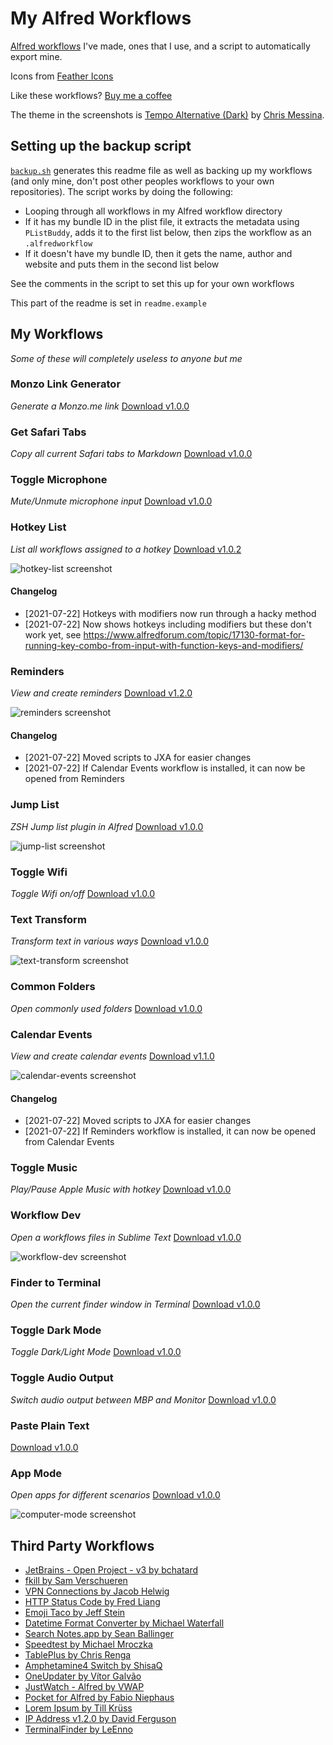 # My Alfred Workflows

[Alfred workflows](https://www.alfredapp.com/workflows/) I've made, ones that I use, and a script to automatically export mine.

Icons from [Feather Icons](https://feathericons.com)

Like these workflows? [Buy me a coffee](https://monzo.me/robbknight)

The theme in the screenshots is [Tempo Alternative (Dark)](https://github.com/chrismessina/alfred-theme-tempo#tempo-alternative-dark) by [Chris Messina](https://github.com/chrismessina).

## Setting up the backup script

[`backup.sh`](backup.sh) generates this readme file as well as backing up my workflows (and only mine, don't post other peoples workflows to your own repositories). The script works by doing the following:

- Looping through all workflows in my Alfred workflow directory
- If it has my bundle ID in the plist file, it extracts the metadata using `PListBuddy`, adds it to the first list below, then zips the workflow as an `.alfredworkflow`
- If it doesn't have my bundle ID, then it gets the name, author and website and puts them in the second list below

See the comments in the script to set this up for your own workflows

This part of the readme is set in `readme.example`

## My Workflows

 _Some of these will completely useless to anyone but me_ 

 ### Monzo Link Generator

_Generate a Monzo.me link_ [Download v1.0.0](workflows/monzo-link-generator) 

### Get Safari Tabs

_Copy all current Safari tabs to Markdown_ [Download v1.0.0](workflows/safari-tabs-markdown) 

### Toggle Microphone

_Mute/Unmute microphone input_ [Download v1.0.0](workflows/toggle-microphone) 

### Hotkey List

_List all workflows assigned to a hotkey_ [Download v1.0.2](workflows/hotkey-list) 

 ![hotkey-list screenshot](screenshots/hotkey-list.png)

 #### Changelog 

- [2021-07-22] Hotkeys with modifiers now run through a hacky method
- [2021-07-22] Now shows hotkeys including modifiers but these don't work yet, see https://www.alfredforum.com/topic/17130-format-for-running-key-combo-from-input-with-function-keys-and-modifiers/

### Reminders

_View and create reminders_ [Download v1.2.0](workflows/reminders) 

 ![reminders screenshot](screenshots/reminders.png)

 #### Changelog 

- [2021-07-22] Moved scripts to JXA for easier changes
- [2021-07-22] If Calendar Events workflow is installed, it can now be opened from Reminders

### Jump List

_ZSH Jump list plugin in Alfred_ [Download v1.0.0](workflows/jump-list) 

 ![jump-list screenshot](screenshots/jump-list.png)

### Toggle Wifi

_Toggle Wifi on/off_ [Download v1.0.0](workflows/toggle-wifi) 

### Text Transform

_Transform text in various ways_ [Download v1.0.0](workflows/text-transform) 

 ![text-transform screenshot](screenshots/text-transform.png)

### Common Folders

_Open commonly used folders_ [Download v1.0.0](workflows/common-folders) 

### Calendar Events

_View and create calendar events_ [Download v1.1.0](workflows/calendar-events) 

 ![calendar-events screenshot](screenshots/calendar-events.png)

 #### Changelog 

- [2021-07-22] Moved scripts to JXA for easier changes
- [2021-07-22] If Reminders workflow is installed, it can now be opened from Calendar Events

### Toggle Music

_Play/Pause Apple Music with hotkey_ [Download v1.0.0](workflows/toggle-music) 

### Workflow Dev

_Open a workflows files in Sublime Text_ [Download v1.0.0](workflows/workflow-dev) 

 ![workflow-dev screenshot](screenshots/workflow-dev.png)

### Finder to Terminal

_Open the current finder window in Terminal_ [Download v1.0.0](workflows/finder-to-terminal) 

### Toggle Dark Mode

_Toggle Dark/Light Mode_ [Download v1.0.0](workflows/toggle-dark-mode) 

### Toggle Audio Output

_Switch audio output between MBP and Monitor_ [Download v1.0.0](workflows/toggle-audio) 

### Paste Plain Text

 [Download v1.0.0](workflows/paste-plain-text) 

### App Mode

_Open apps for different scenarios_ [Download v1.0.0](workflows/computer-mode) 

 ![computer-mode screenshot](screenshots/computer-mode.png)


## Third Party Workflows

- [JetBrains - Open Project - v3 by bchatard](https://github.com/bchatard/alfred-jetbrains#readme) 
- [fkill by Sam Verschueren](https://github.com/SamVerschueren/alfred-fkill#readme) 
- [VPN Connections by Jacob Helwig](https://technosorcery.net) 
- [HTTP Status Code by Fred Liang](https://github.com/ilstar/http_status_code) 
- [Emoji Taco by Jeff Stein](https://github.com/jeeftor/EmojiTaco) 
- [Datetime Format Converter by Michael Waterfall](twitter.com/mwaterfall) 
- [Search Notes.app by Sean Ballinger](https://github.com/sballin/alfred-search-notes-app) 
- [Speedtest by Michael Mroczka](http://michaelmroczka.com/) 
- [TablePlus by Chris Renga](https://www.chrisrenga.com) 
- [Amphetamine4 Switch by ShisaQ](https://shisaq.github.io) 
- [OneUpdater by Vítor Galvão](http://vitorgalvao.com/) 
- [JustWatch - Alfred by VWAP](https://twitter.com/vinayw) 
- [Pocket for Alfred by Fabio Niephaus](https://github.com/fniephaus/alfred-pocket/) 
- [Lorem Ipsum by Till Krüss](https://till.im) 
- [IP Address v1.2.0 by David Ferguson](jdfwarrior.tumblr.com) 
- [TerminalFinder by LeEnno](http://www.ienno.de) 

